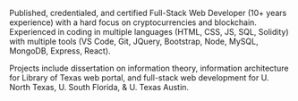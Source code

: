Published, credentialed, and certified Full-Stack Web Developer (10+ years experience) with a hard focus on cryptocurrencies and blockchain. Experienced in coding in multiple languages (HTML, CSS, JS, SQL, Solidity) with multiple tools (VS Code, Git, JQuery, Bootstrap, Node, MySQL, MongoDB, Express, React).

Projects include dissertation on information theory, information architecture for Library of Texas web portal, and full-stack web development for U. North Texas, U. South Florida, & U. Texas Austin.
<!---
SSimonPhd/SSimonPhd is a ✨ special ✨ repository because its `README.md` (this file) appears on your GitHub profile.
You can click the Preview link to take a look at your changes.
--->
